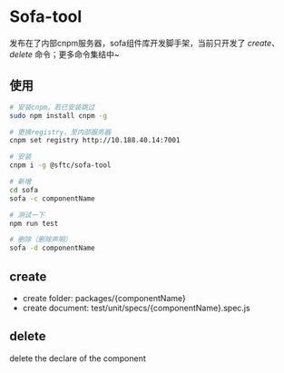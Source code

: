 # Sofa-tool

发布在了内部cnpm服务器，sofa组件库开发脚手架，当前只开发了 *create*、*delete* 命令；更多命令集结中~

## 使用

```sh
# 安装cnpm，若已安装跳过
sudo npm install cnpm -g

# 更换registry，至内部服务器
cnpm set registry http://10.188.40.14:7001

# 安装
cnpm i -g @sftc/sofa-tool

# 新增
cd sofa
sofa -c componentName

# 测试一下
npm run test

# 删除（删除声明）
sofa -d componentName

```

## create

* create folder: packages/{componentName}
* create document: test/unit/specs/{componentName}.spec.js

## delete

delete the declare of the component
